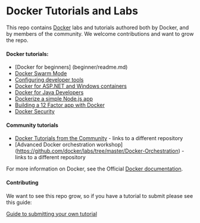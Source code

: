 # Docker Tutorials and Labs

This repo contains [Docker](https://docker.com) labs and tutorials authored both by Docker, and by members of the community. We welcome contributions and want to grow the repo.

#### Docker tutorials:
* [Docker for beginners] (beginner/readme.md)
* [Docker Swarm Mode](swarm-mode/README.md)
* [Configuring developer tools](developer-tools/README.md)
* [Docker for ASP.NET and Windows containers](windows/readme.md)
* [Docker for Java Developers](java/readme.adoc)
* [Dockerize a simple Node.js app](nodejs/porting/README.md)
* [Building a 12 Factor app with Docker](12factor/README.md)
* [Docker Security](security/README.md)


#### Community tutorials
* [Docker Tutorials from the Community](https://github.com/docker/community/blob/master/tutorials/docker-tutorials.md) - links to a different repository
* [Advanced Docker orchestration workshop] (https://github.com/docker/labs/tree/master/Docker-Orchestration) - links to a different repository

For more information on Docker, see the Official [Docker documentation](https://docs.docker.com).

#### Contributing

We want to see this repo grow, so if you have a tutorial to submit please see this guide:

[Guide to submitting your own tutorial](contribute.md)

